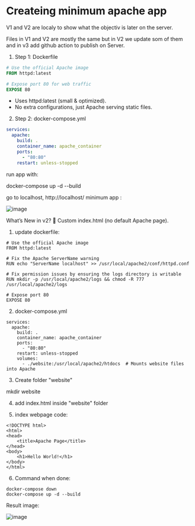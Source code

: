 # Createing minimum apache app

V1 and V2 are localy to show what the objectiv is later on the server.

Files in V1 and V2 are mostly the same but in V2 we update som of them and in v3 add github action to publish on Server.


1. Step 1: Dockerfile
```dockerfile
# Use the official Apache image
FROM httpd:latest

# Expose port 80 for web traffic
EXPOSE 80
```

- Uses httpd:latest (small & optimized).
- No extra configurations, just Apache serving static files.

2. Step 2: docker-compose.yml
```docker-compose.yml
services:
  apache:
    build: .
    container_name: apache_container
    ports:
      - "80:80"
    restart: unless-stopped
```
run app with:

docker-compose up -d --build

go to localhost, http://localhost/
minimum app :


![image](https://github.com/user-attachments/assets/f87d3be7-8cea-4428-b812-b82ee162629a)

What’s New in v2?
🔹 Custom index.html (no default Apache page).

1. update dockerfile:
```
# Use the official Apache image
FROM httpd:latest

# Fix the Apache ServerName warning
RUN echo "ServerName localhost" >> /usr/local/apache2/conf/httpd.conf

# Fix permission issues by ensuring the logs directory is writable
RUN mkdir -p /usr/local/apache2/logs && chmod -R 777 /usr/local/apache2/logs

# Expose port 80
EXPOSE 80

```
2. docker-compose.yml
```
services:
  apache:
    build: .
    container_name: apache_container
    ports:
      - "80:80"
    restart: unless-stopped
    volumes:
      - ./website:/usr/local/apache2/htdocs  # Mounts website files into Apache
```

3. Create folder "website"

mkdir website

4. add index.html inside "website" folder

5. index webpage code:
```
<!DOCTYPE html>
<html>
<head>
    <title>Apache Page</title>
</head>
<body>
    <h1>Hello World!</h1>
</body>
</html>

```

6. Command when done:
```
docker-compose down
docker-compose up -d --build
```

Result image:

![image](https://github.com/user-attachments/assets/b24ac64a-bb38-48fa-b6c4-b5766a6c7c5e)



